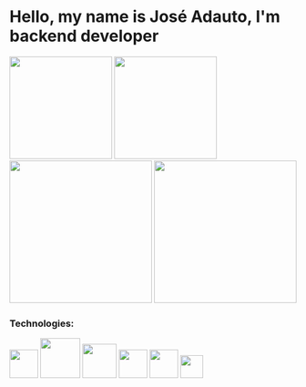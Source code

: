 <h1> Hello, my name is José Adauto, I'm backend developer </h1>

<div>
<img height="180cm" src="https://github-readme-stats.vercel.app/api?username=albadauto&show_icons=true&theme=dracula">
<img height="180cm" src="https://github-readme-stats.vercel.app/api/top-langs/?username=albadauto&layout=compact&theme=dracula">
 </div>

<div>
<img src="https://i.imgur.com/iyhrNtt.gif" height="250cm"> 
<img src="https://i.pinimg.com/originals/e4/26/70/e426702edf874b181aced1e2fa5c6cde.gif" height="250">
</div>
<h3> Technologies: </h3>

<div>
<img src="https://assets.zabbix.com/img/brands/python.svg" width="50"> 

<img src="https://www.php.net/images/logos/new-php-logo.svg" width="70">
  
<img src="https://cdn.worldvectorlogo.com/logos/codeigniter.svg" width="60">
  
<img src="https://cdn.freebiesupply.com/logos/large/2x/bootstrap-4-logo-svg-vector.svg" width="50">
  
<img src="https://icones.pro/wp-content/uploads/2021/05/icone-html-orange.png" width="50">

<img src="https://logodownload.org/wp-content/uploads/2017/04/css-3-logo-1.png" width="40">
</div>

